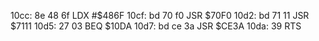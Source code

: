 10cc: 8e 48 6f     LDX    #$486F
10cf: bd 70 f0     JSR    $70F0
10d2: bd 71 11     JSR    $7111
10d5: 27 03        BEQ    $10DA
10d7: bd ce 3a     JSR    $CE3A
10da: 39           RTS
